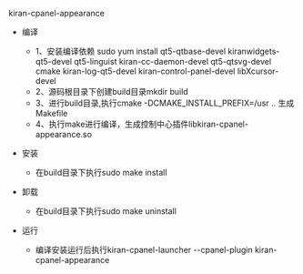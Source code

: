 kiran-cpanel-appearance
- 编译
    - 1、安装编译依赖
            sudo yum install qt5-qtbase-devel  kiranwidgets-qt5-devel qt5-linguist kiran-cc-daemon-devel qt5-qtsvg-devel cmake 
            kiran-log-qt5-devel kiran-control-panel-devel libXcursor-devel
    - 2、源码根目录下创建build目录mkdir build
    - 3、进行build目录,执行cmake -DCMAKE_INSTALL_PREFIX=/usr .. 生成Makefile
    - 4、执行make进行编译，生成控制中心插件libkiran-cpanel-appearance.so

- 安装
    - 在build目录下执行sudo make install

- 卸载
    - 在build目录下执行sudo make uninstall

- 运行
    - 编译安装运行后执行kiran-cpanel-launcher --cpanel-plugin kiran-cpanel-appearance
